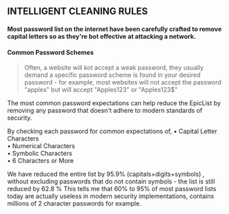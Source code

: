 ## INTELLIGENT CLEANING RULES
#### Most password list on the internet have been carefully crafted to remove capital letters so as they're bot effective at attacking a network.    
    
#### Common Password Schemes     
> Often, a website will kot accept a weak password, they usually demand a specific password scheme is found in your desired password - for example, most websites will not accept the password "apples" but will accept "Apples123" or "Apples123$" 
    
The most common password expectations can help reduce the EpicList by removing any password that doesn't adhere to modern standards of security.  
    
By checking each password for common expectations of,
• Capital Letter Characters    
• Numerical Characters     
• Symbolic Characters   
• 6 Characters or More    
   
We have reduced the entire list by 95.9% (capitals+digits+symbols) , without excluding passwords that do not contain symbols - the list is still reduced by 62.8 %
This tells me that 60% to 95% of most password lists today are actually useless in modern security implementations, contains millions of 2 character passwords for example. 
